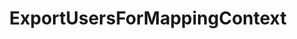 ---
optionsClassName: ExportUsersForMappingConfig
optionsClassFullName: MigrationTools._EngineV1.Configuration.Processing.ExportUsersForMappingConfig
configurationSamples:
- name: default
  description: 
  code: >-
    {
      "$type": "ExportUsersForMappingConfig",
      "Enabled": false,
      "Enrichers": null,
      "WIQLQuery": null,
      "OnlyListUsersInWorkItems": true
    }
  sampleFor: MigrationTools._EngineV1.Configuration.Processing.ExportUsersForMappingConfig
description: ExportUsersForMappingContext is a tool used to create a starter mapping file for users between the source and target systems. Use `ExportUsersForMappingConfig` to configure.
className: ExportUsersForMappingContext
typeName: Processors
architecture: v1
options:
- parameterName: Enabled
  type: Boolean
  description: missng XML code comments
  defaultValue: missng XML code comments
- parameterName: Enrichers
  type: List
  description: A list of enrichers that can augment the proccessing of the data
  defaultValue: missng XML code comments
- parameterName: OnlyListUsersInWorkItems
  type: Boolean
  description: missng XML code comments
  defaultValue: missng XML code comments
- parameterName: WIQLQuery
  type: String
  description: missng XML code comments
  defaultValue: missng XML code comments
status: ready
processingTarget: Work Items
classFile: ''
optionsClassFile: /src/MigrationTools/_EngineV1/Configuration/Processing/ExportUsersForMappingConfig.cs

redirectFrom: []
layout: reference
toc: true
permalink: /Reference/v1/Processors/ExportUsersForMappingContext/
title: ExportUsersForMappingContext
categories:
- Processors
- v1
topics:
- topic: notes
  path: /docs/Reference/v1/Processors/ExportUsersForMappingContext-notes.md
  exists: false
  markdown: ''
- topic: introduction
  path: /docs/Reference/v1/Processors/ExportUsersForMappingContext-introduction.md
  exists: false
  markdown: ''

---